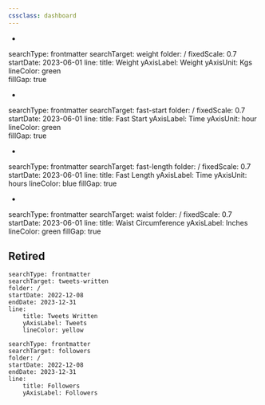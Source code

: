 ```yaml
---
cssclass: dashboard
---
```


- ```tracker
searchType: frontmatter
searchTarget: weight
folder: /
fixedScale: 0.7
startDate: 2023-06-01
line:
	title: Weight
	yAxisLabel: Weight
	yAxisUnit: Kgs
	lineColor: green	
	fillGap: true
- ```tracker
searchType: frontmatter
searchTarget: fast-start
folder: /
fixedScale: 0.7
startDate: 2023-06-01
line:
	title: Fast Start
	yAxisLabel: Time
	yAxisUnit: hour
	lineColor: green	
	fillGap: true
- ```tracker
searchType: frontmatter
searchTarget: fast-length
folder: /
fixedScale: 0.7
startDate: 2023-06-01
line:
	title: Fast Length
	yAxisLabel: Time
	yAxisUnit: hours
	lineColor: blue	
	fillGap: true
- ```tracker
searchType: frontmatter
searchTarget: waist
folder: /
fixedScale: 0.7
startDate: 2023-06-01
line:
	title: Waist Circumference
	yAxisLabel: Inches
	lineColor: green
	fillGap: true
	
## Retired

```tracker
searchType: frontmatter
searchTarget: tweets-written
folder: /
startDate: 2022-12-08
endDate: 2023-12-31
line:
	title: Tweets Written
	yAxisLabel: Tweets
	lineColor: yellow
```
```tracker
searchType: frontmatter
searchTarget: followers
folder: /
startDate: 2022-12-08
endDate: 2023-12-31
line:
	title: Followers
	yAxisLabel: Followers
```
